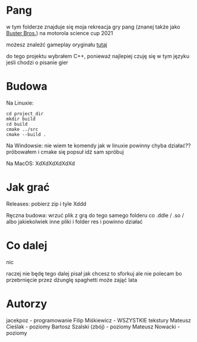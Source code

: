 # Pang

w tym folderze znajduje się moja rekreacja gry pang (znanej także jako [Buster Bros.](https://en.wikipedia.org/wiki/Buster_Bros.)) na motorola science cup 2021

możesz znaleźć gameplay oryginału [tutaj](https://www.youtube.com/watch?v=UyhP6uLk9Fg)

do tego projektu wybrałem C++, ponieważ najlepiej czuję się w tym języku jeśli chodzi o pisanie gier

# Budowa
Na Linuxie:
```
cd project_dir
mkdir build
cd build
cmake ../src
cmake --build .
```
Na Windowsie: 
nie wiem te komendy jak w linuxie powinny chyba działać??
próbowałem i cmake się popsuł idź sam spróbuj

Na MacOS:
XdXdXdXdXdXd

# Jak grać

Releases: pobierz zip i tyle Xddd

Ręczna budowa: wrzuć plik z grą do tego samego folderu co .ddle / .so / albo jakiekolwiek inne pliki i folder res i powinno działać

# Co dalej
nic

raczej nie będę tego dalej pisał
jak chcesz to sforkuj ale nie polecam bo przebrnięcie przez dżunglę spaghetti może zająć lata

# Autorzy
jacekpoz - programowanie
Filip Miśkiewicz - WSZYSTKIE tekstury
Mateusz Cieślak - poziomy
Bartosz Szalski (zbój) - poziomy
Mateusz Nowacki - poziomy
